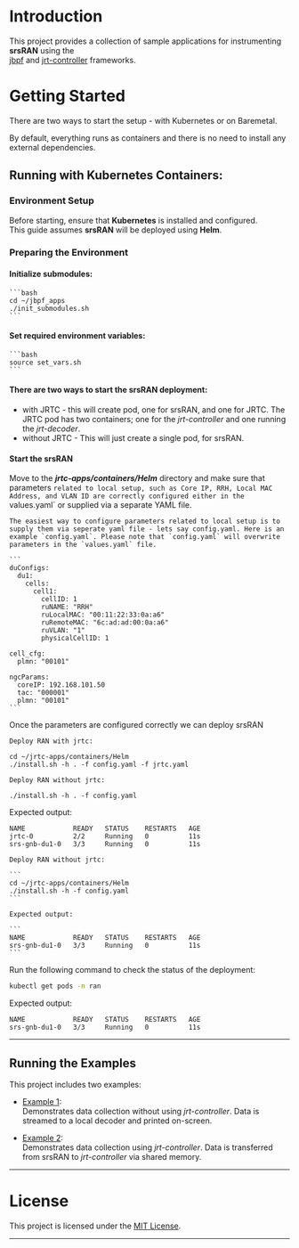 # Introduction

This project provides a collection of sample applications for instrumenting **srsRAN** using the  
[jbpf](https://github.com/microsoft/jbpf) and [jrt-controller](https://github.com/microsoft/jrt-controller) frameworks.

# Getting Started

There are two ways to start the setup - with Kubernetes or on Baremetal. 

By default, everything runs as containers and there is no need to install any external dependencies. 

## Running with Kubernetes Containers:

### Environment Setup

Before starting, ensure that **Kubernetes** is installed and configured.  
This guide assumes **srsRAN** will be deployed using **Helm**.

### Preparing the Environment

#### Initialize submodules:

    ```bash
    cd ~/jbpf_apps
    ./init_submodules.sh
    ```

#### Set required environment variables:

    ```bash
    source set_vars.sh
    ```

#### There are two ways to start the srsRAN deployment:
   - with JRTC - this will create pod, one for srsRAN, and one for JRTC.  The JRTC pod has two containers; one for the *jrt-controller* and one running the *jrt-decoder*.
   - without JRTC - This will just create a single pod, for srsRAN.

#### Start the srsRAN

Move to the ***jrtc-apps/containers/Helm*** directory and make sure that parameters `related to local setup, such as Core IP, RRH, Local MAC Address, and VLAN ID are correctly configured either in the `values.yaml` or supplied via a separate YAML file. 

    The easiest way to configure parameters related to local setup is to supply them via seperate yaml file - lets say config.yaml. Here is an example `config.yaml`. Please note that `config.yaml` will overwrite parameters in the `values.yaml` file.

    ```
    duConfigs:
      du1:
        cells:
          cell1:
            cellID: 1
            ruNAME: "RRH"
            ruLocalMAC: "00:11:22:33:0a:a6" 
            ruRemoteMAC: "6c:ad:ad:00:0a:a6"
            ruVLAN: "1"
            physicalCellID: 1

    cell_cfg:
      plmn: "00101"

    ngcParams:
      coreIP: 192.168.101.50 
      tac: "000001" 
      plmn: "00101" 
    ```


   Once the parameters are configured correctly we can deploy srsRAN

  `Deploy RAN with jrtc:`

  ```
  cd ~/jrtc-apps/containers/Helm
  ./install.sh -h . -f config.yaml -f jrtc.yaml
  ```

  `Deploy RAN without jrtc:`

  ```
  ./install.sh -h . -f config.yaml
  ```

  
  Expected output:

  ```
  NAME            READY   STATUS    RESTARTS   AGE
  jrtc-0          2/2     Running   0          11s
  srs-gnb-du1-0   3/3     Running   0          11s
  ```

  `Deploy RAN without jrtc:`

    ```
    cd ~/jrtc-apps/containers/Helm
    ./install.sh -h -f config.yaml
    ```
  
    Expected output:

    ```
    NAME            READY   STATUS    RESTARTS   AGE
    srs-gnb-du1-0   3/3     Running   0          11s
    ```

  Run the following command to check the status of the deployment:

  ```bash
  kubectl get pods -n ran
  ```

  Expected output:

  ```
  NAME            READY   STATUS    RESTARTS   AGE
  srs-gnb-du1-0   3/3     Running   0          11s
  ```

---

## Running the Examples

This project includes two examples:

- [Example 1](./docs/example_no_jrtc.md):  
  Demonstrates data collection without using *jrt-controller*. Data is streamed to a local decoder and printed on-screen.

- [Example 2](./docs/example_w_jrtc.md):  
  Demonstrates data collection using *jrt-controller*.  Data is transferred from srsRAN to *jrt-controller* via shared memory.
   
---

# License

This project is licensed under the [MIT License](LICENSE.md).

---